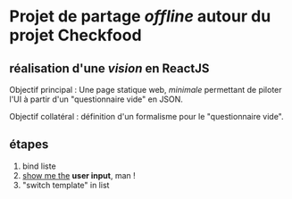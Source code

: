 # Projet de partage *offline* autour du projet **Checkfood**

## réalisation d'une *vision* en ReactJS
Objectif principal : Une page statique web, *minimale* permettant de piloter l'UI à partir d'un "questionnaire vide" en JSON.

Objectif collatéral : définition d'un formalisme pour le "questionnaire vide".


## étapes
1. bind liste
2. [show me the](https://www.youtube.com/watch?v=Lnrb8HnQvfU) **user input**, man !
3. "switch template" in list
